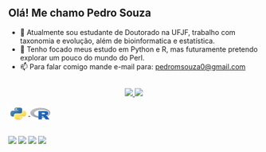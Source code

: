 ## Olá! Me chamo Pedro Souza

- 🔭 Atualmente sou estudante de Doutorado na UFJF, trabalho com taxonomia e evolução, além de bioinformatica e estatística.  
- 🌱 Tenho focado meus estudo em Python e R, mas futuramente pretendo explorar um pouco do mundo do Perl.
- 📫 Para falar comigo mande e-mail para: pedromsouza0@gmail.com

##

<div align="center">
  <a href="https://github.com/Souza-Msc">
  <img height="150em" src="https://github-readme-stats.vercel.app/api?username=Souza-Msc&show_icons=true&theme=tokyonight&include_all_commits=true&count_private=true"/>
  <img height="150em" src="https://github-readme-stats.vercel.app/api/top-langs/?username=Souza-Msc&layout=compact&langs_count=7&theme=tokyonight"/>
 </div>
<div style="display: inline_block"><br>
  <img align="center" alt="Pedro-Python" height="30" width="40" src="https://raw.githubusercontent.com/devicons/devicon/master/icons/python/python-original.svg">
  <img align="center" alt="Pedro-R" height="30" width="40" src="https://github.com/devicons/devicon/blob/master/icons/r/r-original.svg">
</div>

##

<div> 
  <a href="https://www.instagram.com/pedro_msz/" target="_blank"><img src="https://img.shields.io/badge/-Instagram-%23E4405F?style=for-the-badge&logo=instagram&logoColor=white" target="_blank"></a>
 <a href="https://discord.gg/wagxzStdcR" target="_blank"><img src="https://img.shields.io/badge/Discord-7289DA?style=for-the-badge&logo=discord&logoColor=white" target="_blank"></a> 
  <a href = "mailto:pedromsouza0@gmail.com"><img src="https://img.shields.io/badge/-Gmail-%23333?style=for-the-badge&logo=gmail&logoColor=white" target="_blank"></a>
  <a href="https://www.linkedin.com/in/pedro-mendes-de-souza-1107b41b1/" target="_blank"><img src="https://img.shields.io/badge/-LinkedIn-%230077B5?style=for-the-badge&logo=linkedin&logoColor=white" target="_blank"></a> 
</div>
